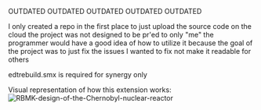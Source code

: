 OUTDATED
OUTDATED
OUTDATED
OUTDATED
OUTDATED

I only created a repo in the first place to just upload the source code on the cloud
the project was not designed to be pr'ed to
only "me" the programmer would have a good idea of how to utilize it because the goal of the project was to just fix the issues I wanted to fix not make it readable for others

edtrebuild.smx is required for synergy only

Visual representation of how this extension works:
![RBMK-design-of-the-Chernobyl-nuclear-reactor](https://github.com/user-attachments/assets/5686e504-5d73-4eb5-90ed-48ee5e455969)
